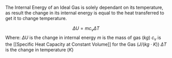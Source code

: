 The Internal Energy of an Ideal Gas is solely dependant on its temperature, as result the change in its internal energy is equal to the heat transferred to get it to change temperature.

$$\Delta U = m c_{v} \Delta T$$
Where:
$\Delta U$ is the change in internal energy
$m$ is the mass of gas ($kg$)
$c_{v}$ is the [[Specific Heat Capacity at Constant Volume]] for the Gas ($J/(kg \cdot K)$)
$\Delta T$ is the change in temperature ($K$)
